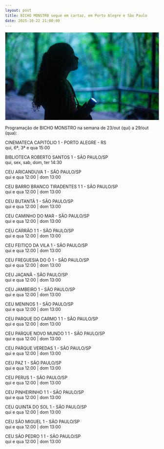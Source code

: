 ```yaml
---
layout: post
title: BICHO MONSTRO segue em cartaz, em Porto Alegre e São Paulo
date: 2025-10-22 21:00:00
---
```

![](/uploads/bchm-1.jpg)

Programação de BICHO MONSTRO na semana de 23/out (qui) a 29/out (qua):

CINEMATECA CAPITÓLIO 1 - PORTO ALEGRE - RS\
qui, 6ª, 3ª e qua 15:00

BIBLIOTECA ROBERTO SANTOS 1 - SÃO PAULO/SP\
qui, sex, sab, dom, ter 14:30

CEU ARICANDUVA 1 - SÃO PAULO/SP\
qui e qua 12:00 | dom 13:00

CEU BARRO BRANCO TIRADENTES 1 1 - SÃO PAULO/SP\
qui e qua 12:00 | dom 13:00

CEU BUTANTÃ 1 - SÃO PAULO/SP\
qui e qua 12:00 | dom 13:00

CEU CAMINHO DO MAR - SÃO PAULO/SP\
qui e qua 12:00 | dom 13:00

CEU CARRÃO 1 1 - SÃO PAULO/SP\
qui e qua 12:00 | dom 13:00

CEU FEITIÇO DA VILA 1 - SÃO PAULO/SP\
qui e qua 12:00 | dom 13:00

CEU FREGUESIA DO Ó 1 - SÃO PAULO/SP\
qui e qua 12:00 | dom 13:00

CEU JAÇANÃ - SÃO PAULO/SP\
qui e qua 12:00 | dom 13:00

CEU JAMBEIRO 1 - SÃO PAULO/SP\
qui e qua 12:00 | dom 13:00

CEU MENINOS 1 - SÃO PAULO/SP\
qui e qua 12:00 | dom 13:00

CEU PARQUE DO CARMO 1 1 - SÃO PAULO/SP\
qui e qua 12:00 | dom 13:00

CEU PARQUE NOVO MUNDO 1 1 - SÃO PAULO/SP\
qui e qua 12:00 | dom 13:00

CEU PARQUE VEREDAS 1 - SÃO PAULO/SP\
qui e qua 12:00 | dom 13:00

CEU PAZ 1 - SÃO PAULO/SP\
qui e qua 12:00 | dom 13:00

CEU PERUS 1 - SÃO PAULO/SP\
qui e qua 12:00 | dom 13:00

CEU PINHEIRINHO 1 1 - SÃO PAULO/SP\
qui e qua 12:00 | dom 13:00

CEU QUINTA DO SOL 1 - SÃO PAULO/SP\
qui e qua 12:00 | dom 13:00

CEU SÃO MIGUEL 1 - SÃO PAULO/SP\
qui e qua 12:00 | dom 13:00

CEU SÃO PEDRO 1 1 - SÃO PAULO/SP\
qui e qua 12:00 | dom 13:00
